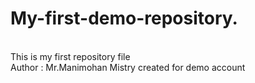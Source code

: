 # My-first-demo-repository.
<br>
This is my first repository file 
<br>
Author : Mr.Manimohan Mistry
created for demo account 
